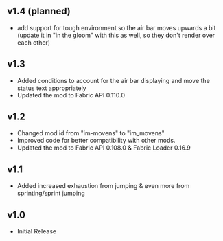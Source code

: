 ## v1.4 (planned)

+ add support for tough environment so the air bar moves upwards a bit (update it in "in the gloom" with this as well, so they don't render over each other)

## v1.3
+ Added conditions to account for the air bar displaying and move the status text appropriately
+ Updated the mod to Fabric API 0.110.0

## v1.2
+ Changed mod id from "im-movens" to "im_movens"
+ Improved code for better compatibility with other mods.
+ Updated the mod to Fabric API 0.108.0 & Fabric Loader 0.16.9

## v1.1
+ Added increased exhaustion from jumping & even more from sprinting/sprint jumping

## v1.0
+ Initial Release